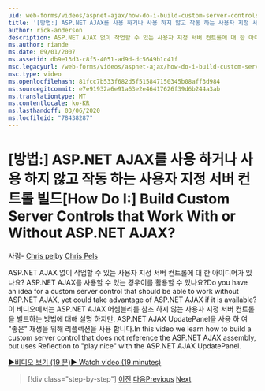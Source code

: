 ```yaml
---
uid: web-forms/videos/aspnet-ajax/how-do-i-build-custom-server-controls-that-work-with-or-without-aspnet-ajax
title: '[방법:] ASP.NET AJAX를 사용 하거나 사용 하지 않고 작동 하는 사용자 지정 서버 컨트롤 빌드 | Microsoft Docs'
author: rick-anderson
description: ASP.NET AJAX 없이 작업할 수 있는 사용자 지정 서버 컨트롤에 대 한 아이디어가 있지만 사용할 수 있는 경우 ASP.NET AJAX를 활용할 수 있습니다.
ms.author: riande
ms.date: 09/01/2007
ms.assetid: db9e13d3-c8f5-4051-ad9d-dc5649b1c41f
msc.legacyurl: /web-forms/videos/aspnet-ajax/how-do-i-build-custom-server-controls-that-work-with-or-without-aspnet-ajax
msc.type: video
ms.openlocfilehash: 81fcc7b533f682d5f515847150345b08aff3d984
ms.sourcegitcommit: e7e91932a6e91a63e2e46417626f39d6b244a3ab
ms.translationtype: MT
ms.contentlocale: ko-KR
ms.lasthandoff: 03/06/2020
ms.locfileid: "78438287"
---
```

# <a name="how-do-i-build-custom-server-controls-that-work-with-or-without-aspnet-ajax"></a><span data-ttu-id="d80df-104">[방법:] ASP.NET AJAX를 사용 하거나 사용 하지 않고 작동 하는 사용자 지정 서버 컨트롤 빌드</span><span class="sxs-lookup"><span data-stu-id="d80df-104">[How Do I:] Build Custom Server Controls that Work With or Without ASP.NET AJAX?</span></span>

<span data-ttu-id="d80df-105">사람- [Chris pel](https://twitter.com/chrispels)</span><span class="sxs-lookup"><span data-stu-id="d80df-105">by [Chris Pels](https://twitter.com/chrispels)</span></span>

<span data-ttu-id="d80df-106">ASP.NET AJAX 없이 작업할 수 있는 사용자 지정 서버 컨트롤에 대 한 아이디어가 있나요? ASP.NET AJAX를 사용할 수 있는 경우이를 활용할 수 있나요?</span><span class="sxs-lookup"><span data-stu-id="d80df-106">Do you have an idea for a custom server control that should be able to work without ASP.NET AJAX, yet could take advantage of ASP.NET AJAX if it is available?</span></span> <span data-ttu-id="d80df-107">이 비디오에서는 ASP.NET AJAX 어셈블리를 참조 하지 않는 사용자 지정 서버 컨트롤을 빌드하는 방법에 대해 설명 하지만, ASP.NET AJAX UpdatePanel을 사용 하 여 "좋은" 재생을 위해 리플렉션을 사용 합니다.</span><span class="sxs-lookup"><span data-stu-id="d80df-107">In this video we learn how to build a custom server control that does not reference the ASP.NET AJAX assembly, but uses Reflection to "play nice" with the ASP.NET AJAX UpdatePanel.</span></span>

[<span data-ttu-id="d80df-108">&#9654;비디오 보기 (19 분)</span><span class="sxs-lookup"><span data-stu-id="d80df-108">&#9654; Watch video (19 minutes)</span></span>](https://channel9.msdn.com/Blogs/ASP-NET-Site-Videos/how-do-i-build-custom-server-controls-that-work-with-or-without-aspnet-ajax)

> [!div class="step-by-step"]
> <span data-ttu-id="d80df-109">[이전](how-do-i-create-an-aspnet-ajax-extender-from-scratch.md)
> [다음](how-do-i-associate-ajax-client-behavior-with-an-aspnet-server-control.md)</span><span class="sxs-lookup"><span data-stu-id="d80df-109">[Previous](how-do-i-create-an-aspnet-ajax-extender-from-scratch.md)
[Next](how-do-i-associate-ajax-client-behavior-with-an-aspnet-server-control.md)</span></span>
